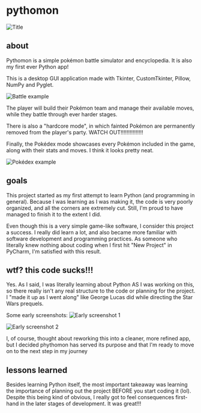# pythomon
![Title](title.gif)
 ## about
  Pythomon is a simple pokémon battle simulator and encyclopedia. It is also my first ever Python app!

  This is a desktop GUI application made with Tkinter, CustomTkinter, Pillow, NumPy and Pyglet.
  
  ![Battle example](battle.gif)
  
  The player will build their Pokémon team and manage their available moves, while they battle through ever harder stages.

  There is also a "hardcore mode", in which fainted Pokémon are permanently removed from the player's party. WATCH OUT!!!!!!!!!!!!!!!

  Finally, the Pokédex mode showcases every Pokémon included in the game, along with their stats and moves. I think it looks pretty neat.
  
  ![Pokédex example](dex.gif)

 ## goals
  This project started as my first attempt to learn Python (and programming in general). Because I was learning as I was making it, the code is very poorly organized, and all the corners are extremely cut. Still, I'm proud to have managed to finish it to the extent I did.

  Even though this is a very simple game-like software, I consider this project a success. I really did learn a lot, and also became more familiar with software development and programming practices. As someone who literally knew nothing about coding when I first hit "New Project" in PyCharm, I'm satisfied with this result. 

 ## wtf? this code sucks!!!
  Yes. As I said, I was literally learning about Python AS I was working on this, so there really isn't any real structure to the code or planning for the project. I "made it up as I went along" like George Lucas did while directing the Star Wars prequels.

  Some early screenshots:
  ![Early screenshot 1](early.gif)
  
  ![Early screenshot 2](early2.gif)

  I, of course, thought about reworking this into a cleaner, more refined app, but I decided phythomon has served its purpose and that I'm ready to move on to the next step in my journey
  
 ## lessons learned
  Besides learning Python itself, the most important takeaway was learning the importance of planning out the project BEFORE you start coding it (lol). Despite this being kind of obvious, I really got to feel consequences first-hand in the later stages of development. It was great!!!

